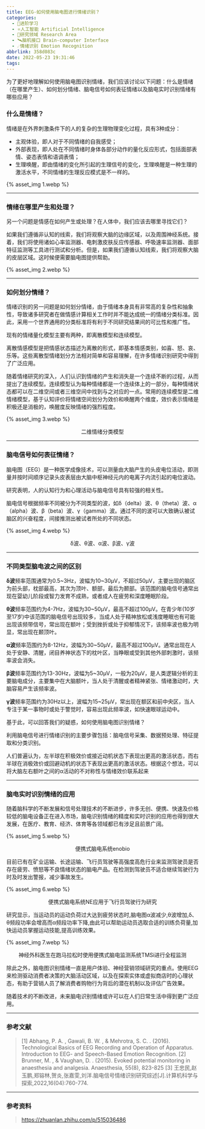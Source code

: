 ```yaml
---
title: EEG-如何使用脑电图进行情绪识别？
categories:
  - 🌙进阶学习
  - ⭐人工智能 Artificial Intelligence
  - 💫研究领域 Research Area
  - 🛰️脑机接口 Brain-computer Interface
  - ☄️情绪识别 Emotion Recognition
abbrlink: 358d083c
date: 2022-05-23 19:31:46
tags:
---
```


为了更好地理解如何使用脑电图识别情绪，我们应该讨论以下问题：什么是情绪（在哪里产生）、如何划分情绪、脑电信号如何表征情绪以及脑电实时识别情绪有哪些应用？

### 什么是情绪？

情绪是在外界刺激条件下的人的复杂的生理物理变化过程，具有3种成分：
- 主观体验，即人对于不同情绪的自我感受；
- 外部表现，即人处在不同情绪时身体各部分动作的量化反应形式，包括面部表情、姿态表情和语调表情；
- 生理唤醒，即由情绪的变化所引起的生理信号的变化，生理唤醒是一种生理的激活水平，不同情绪的生理反应模式是不一样的。

{% asset_img 1.webp %}

<!--more-->

***

### 情绪在哪里产生和处理？

另一个问题是情感在如何产生或处理？在人体中，我们应该去哪里寻找它们？

如果我们遵循非认知的线索，我们将观察大脑的边缘区域，以及周围神经系统。接着，我们将使用诸如心率监测器、电刺激皮肤反应传感器、呼吸速率监测器、面部特征监测等工具进行测试和分析。但是，如果我们遵循认知线索，我们将观察大脑的皮层区域。这时候便需要脑电图提供帮助。

{% asset_img 2.webp %}

***

### 如何划分情绪？

情绪识别的另一问题是如何划分情绪，由于情绪本身具有非常高的复杂性和抽象性，导致诸多研究者在做情感计算相关工作时并不能达成统一的情绪分类标准。因此，采用一个世界通用的分类标准将有利于不同研究结果间的可比性和推广性。

现有的情绪量化模型主要有两种，即离散模型和连续模型。

离散情感模型是把情感状态描述为离散的形式，即基本情感类别，如喜、怒、哀、乐等。这些离散型情绪划分方法相对简单和容易理解，在许多情绪识别研究中得到了广泛应用。

随着情绪研究的深入，人们认识到情绪的产生和消失是一个连续不断的过程，从而提出了连续模型。连续模型认为每种情绪都是一个连续体上的一部分，每种情绪状态都可以在二维空间或者三维空间中找到与之对应的一点。常用的连续模型是二维情绪模型，基于认知评价将情绪空间划分为效价和唤醒两个维度，效价表示情绪是积极还是消极的，唤醒度反映情绪的强烈程度。

{% asset_img 3.webp %}
<div align='center'>二维情绪分类模型</div>

***

### 脑电信号如何表征情绪？

脑电图（EEG）是一种医学成像技术，可以测量由大脑产生的头皮电位活动，即测量并按时间顺序记录头皮表层由大脑中枢神经元内的电离子内流引起的电位波动。

研究表明，人的认知行为和心理活动与脑电信号具有较强的相关性。

脑电信号根据频率不同被分为不同类型的波，如δ（delta）波、θ（theta）波、α（alpha）波、β（beta）波、γ（gamma）波。通过不同的波可以大致确认被试脑区的兴奋程度，间接推测出被试者所处的不同状态。

{% asset_img 4.webp %}
<div align='center'>δ波、θ波、α波、β波、γ波</div>

***

### 不同类型脑电波之间的区别

**δ波**频率范围通常为0.5~3Hz，波幅为10~30μV，不超过50μV，主要出现的脑区为前头部，枕部最高，其次为顶叶、额部，最后为颞部。该范围的脑电信号通常出现在婴幼儿阶段或智力发育不成熟，或者成人在疲劳和深度睡眠阶段。

**θ波**频率范围约为4-7Hz，波幅为30~50μV，最高不超过100μV。在青少年(10岁至17岁)中该范围的脑电信号出现较多，当成人处于精神放松或浅度睡眠也有可能出现该频带信号，常出现在额叶；受到挫折或处于抑郁情况下，该频率波也极为明显，常出现在颞顶叶。

**α波**频率范围约为8-12Hz，波幅为30~50μV，最高不超过100μV。通常出现在人处于安静、清醒，闭目养神状态下的枕叶区，当睁眼或受到其他外部刺激时，该频率波会消失。

**β波**频率范围约为13-30Hz，波幅为5~30μV，一般为20μV，是人类逻辑分析的主要脑电成分，主要集中在大脑额叶，当人处于清醒或者精神紧张、情绪激动时，大脑容易产生该频率波。

**γ波**频率范围约为30Hz以上，波幅为15~25μV，常出现在额区和前中央区，当人专注于某一事物时或处于警觉时，容易出现此频率波，如快速眼球运动中。

基于此，可以回答我们的疑惑，如何使用脑电图识别情绪？

利用脑电信号进行情绪识别的主要步骤包括：脑电信号采集、数据预处理、特征提取和分类识别。

人们普遍认为，左半球在积极效价或接近动机状态下表现出更高的激活状态，而右半球在消极效价或回避动机的状态下表现出更高的激活状态。根据这个想法，可以将大脑左右额叶之间的α活动的不对称性与情绪效价联系起来

***

### 脑电实时识别情绪的应用

随着脑科学的不断发展和信号处理技术的不断进步，许多无创、便携、快速及价格较低的脑电设备正在进入市场，脑电识别情绪的精度和实时识别的应用也得到很大发展，在医疗、教育、经济、体育等各领域都已有涉足且前景广阔。

{% asset_img 5.webp %}
<div align='center'>便携式脑电系统enobio</div>

目前已有在矿业运输、长途运输、飞行员驾驶等高强度高危行业来监测驾驶员是否存在疲劳、愤怒等不良情绪状态的脑电产品。在检测到驾驶员不适合继续驾驶行为时及时发出警报，减少事故发生。

{% asset_img 6.webp %}
<div align='center'>便携式脑电系统NE应用于飞行员驾驶行为研究</div>

研究显示，当运动员的运动负荷过大达到疲劳状态时,脑电图α波减少,θ波增加,δ、θ频段功率会增高而α频段功率下降,由此可以帮助运动员选取合适的训练负荷量,加快运动员掌握运动技能,提高训练效果。

{% asset_img 7.webp %}
<div align='center'>神经外科医生在跑马拉松时使用便携式脑电监测系统TMSi进行全程监测</div>

除此之外，脑电图识别情绪一直是用户体验、神经营销领域研究的重点。使用EEG来检测驱动消费者决策的大脑活动区域，以及在探索实体或虚拟商店时的心理状态，有助于营销人员了解消费者购物行为背后的潜在机制以及评估广告效果。

随着技术的不断改进，未来脑电识别情绪或许可以在人们日常生活中得到更广泛应用。

***

### 参考文献

> [1] Abhang, P. A. , Gawali, B. W. , & Mehrotra, S. C. . (2016). Technological Basics of EEG Recording and Operation of Apparatus. Introduction to EEG- and Speech-Based Emotion Recognition.
> [2] Brunner, M. , & Vaughan, D. . (2015). Evoked potential monitoring in anaesthesia and analgesia. Anaesthesia, 55(8), 823-825
> [3] 王忠民,赵玉鹏,郑镕林,贺炎,张嘉雯,刘洋.脑电信号情绪识别研究综述[J].计算机科学与探索,2022,16(04):760-774.

***

### 参考资料

> <https://zhuanlan.zhihu.com/p/515036486>
